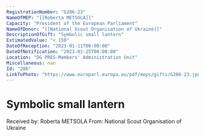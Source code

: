 ```yaml
---
RegistrationNumber: "G286-23"
NameOfMEP: "[[Roberta METSOLA]]"
Capacity: "President of the European Parliament"
NameOfDonor: "[[National Scout Organisation of Ukraine]]"
DescriptionOfGift: "Symbolic small lantern"
EstimatedValue: "< 150"
DateOfReception: "2023-01-11T00:00:00"
DateOfNotification: "2023-01-25T00:00:00"
Location: "DG PRES-Members' Administration Unit"
Miscellaneous: nan
Id: "286"
LinkToPhoto: "https://www.europarl.europa.eu/pdf/meps/gifts/G286-23.jpg#"
---
```


# Symbolic small lantern

Received by: Roberta METSOLA
From: National Scout Organisation of Ukraine
